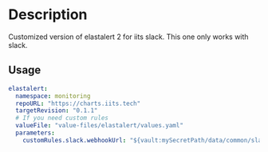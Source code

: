# Description

Customized version of elastalert 2 for iits slack.
This one only works with slack.

## Usage

```yaml
elastalert:
  namespace: monitoring
  repoURL: "https://charts.iits.tech"
  targetRevision: "0.1.1"
  # If you need custom rules
  valueFile: "value-files/elastalert/values.yaml"
  parameters:
    customRules.slack.webhookUrl: "${vault:mySecretPath/data/common/slack#webhookUrl}"
```
